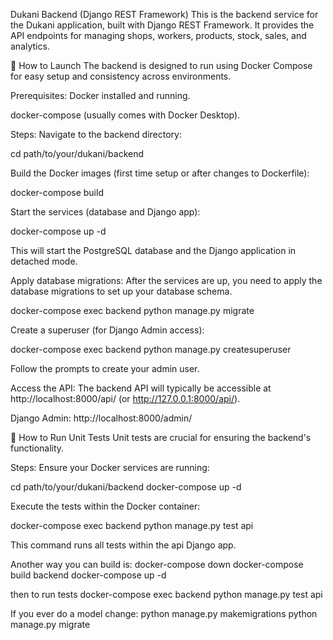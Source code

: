 Dukani Backend (Django REST Framework)
This is the backend service for the Dukani application, built with Django REST Framework. It provides the API endpoints for managing shops, workers, products, stock, sales, and analytics.

🚀 How to Launch
The backend is designed to run using Docker Compose for easy setup and consistency across environments.

Prerequisites:
Docker installed and running.

docker-compose (usually comes with Docker Desktop).

Steps:
Navigate to the backend directory:

cd path/to/your/dukani/backend

Build the Docker images (first time setup or after changes to Dockerfile):

docker-compose build

Start the services (database and Django app):

docker-compose up -d

This will start the PostgreSQL database and the Django application in detached mode.

Apply database migrations:
After the services are up, you need to apply the database migrations to set up your database schema.

docker-compose exec backend python manage.py migrate

Create a superuser (for Django Admin access):

docker-compose exec backend python manage.py createsuperuser

Follow the prompts to create your admin user.

Access the API:
The backend API will typically be accessible at http://localhost:8000/api/ (or http://127.0.0.1:8000/api/).

Django Admin: http://localhost:8000/admin/

🧪 How to Run Unit Tests
Unit tests are crucial for ensuring the backend's functionality.

Steps:
Ensure your Docker services are running:

cd path/to/your/dukani/backend
docker-compose up -d

Execute the tests within the Docker container:

docker-compose exec backend python manage.py test api

This command runs all tests within the api Django app.


Another way you can build is: 
docker-compose down
docker-compose build backend
docker-compose up -d

then to run tests
docker-compose exec backend python manage.py test api

If you ever do a model change:
python manage.py makemigrations
python manage.py migrate